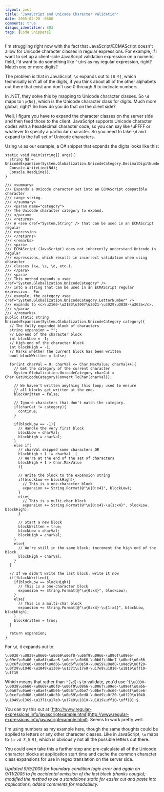 ```yaml
---
layout: post
title: "JavaScript and Unicode Character Validation"
date: 2005-04-25 -0800
comments: true
disqus_identifier: 803
tags: [Code Snippets]
---
```

I'm struggling right now with the fact that JavaScript/ECMAScript
doesn't allow for Unicode character classes in regular expressions. For
example, if I want to set up a client-side JavaScript validation
expression on a numeric field, I'd want to do something like `^\d+$` as
my regular expression, right? Match one or more digits?
 
 The problem is that in JavaScript, `\d` expands out to `[0-9]`, which
technically isn't all of the digits, if you think about all of the other
alphabets out there that exist and don't use 0 through 9 to indicate
numbers.
 
 In .NET, they solve this by mapping to Unicode character classes. So
`\d` maps to `\p{Nd}`, which is the Unicode character class for digits.
Much more global, right? So how do you do that on the client side?
 
 Well, I figure you have to expand the character classes on the server
side and then feed those to the client. JavaScript supports Unicode
character codes with a hexadecimal character code, so you can say like
\\uFFFF or whatever to specify a particular character. So you need to
take `\d` and expand to the full set of Unicode characters.
 
 Using `\d` as our example, a C\# snippet that expands the digits looks
like this:
 
    static void Main(string[] args){
      string Nd = UnicodeExpansion(System.Globalization.UnicodeCategory.DecimalDigitNumber);
      Console.WriteLine(Nd);
      Console.ReadLine();
    }

    /// <summary>
    /// Expands a Unicode character set into an ECMAScript compatible character
    /// range string.
    /// </summary>
    /// <param name="category">
    /// The Unicode character category to expand.
    /// </param>
    /// <returns>
    /// A <see cref="System.String" /> that can be used in an ECMAScript regular
    /// expression.
    /// </returns>
    /// <remarks>
    /// <para>
    /// ECMAScript (JavaScript) does not inherently understand Unicode in regular
    /// expressions, which results in incorrect validation when using character
    /// classes (\w, \s, \d, etc.).
    /// </para>
    /// <para>
    /// This method expands a <see cref="System.Globalization.UnicodeCategory" />
    /// into a string that can be used in an ECMAScript regular expression.  For
    /// example, the category <see cref="System.Globalization.UnicodeCategory.LetterNumber" />
    /// expands to <c>\u2160-\u2183\u3007\u3021-\u3029\u3038-\u303a</c>.
    /// </para>
    /// </remarks>
    public static string UnicodeExpansion(System.Globalization.UnicodeCategory category){
      // The fully expanded block of characters
      string expansion = "";
      // Low-end of the character block
      int blockLow = -1;
      // High-end of the character block
      int blockHigh = -1;
      // Marks whether the current block has been written
      bool blockWritten = false;

      for(int charVal = 0; charVal <= Char.MaxValue; charVal++){
        // Get the category of the current character
        System.Globalization.UnicodeCategory charCat = Char.GetUnicodeCategory(Convert.ToChar(charVal));

        // We haven't written anything this loop; used to ensure
        // all blocks get written at the end.
        blockWritten = false;

        // Ignore characters that don't match the category.
        if(charCat != category){
          continue;
        }

        if(blockLow == -1){
          // Handle the very first block
          blockLow = charVal;
          blockHigh = charVal;
        }
        else if(
          // charVal skipped some characters OR
          blockHigh + 1 != charVal ||
          // We're at the end of the set of characters
          blockHigh + 1 > Char.MaxValue 
          ){

          // Write the block to the expansion string
          if(blockLow == blockHigh){
            // This is a one-character block
            expansion += String.Format(@"\u{0:x4}", blockLow);
          }
          else{
            // This is a multi-char block
            expansion += String.Format(@"\u{0:x4}-\u{1:x4}", blockLow, blockHigh);
          }

          // Start a new block
          blockWritten = true;
          blockLow = charVal;
          blockHigh = charVal;
        }
        else{
          // We're still in the same block; increment the high end of the block.
          blockHigh = charVal;
        }      
      }

      // If we didn't write the last block, write it now
      if(!blockWritten){
        if(blockLow == blockHigh){
          // This is a one-character block
          expansion += String.Format(@"\u{0:x4}", blockLow);
        }
        else{
          // This is a multi-char block
          expansion += String.Format(@"\u{0:x4}-\u{1:x4}", blockLow, blockHigh);
        }
        blockWritten = true;
      }

      return expansion;
    }


 
 For `\d`, it expands out to:
 
`\u0030-\u0039\u0660-\u0669\u06f0-\u06f9\u0966-\u096f\u09e6-\u09ef\u0a66-\u0a6f\u0ae6-\u0aef\u0b66-\u0b6f\u0be7-\u0bef\u0c66-\u0c6f\u0ce6-\u0cef\u0d66-\u0d6f\u0e50-\u0e59\u0ed0-\u0ed9\u0f20-\u0f29\u1040-\u1049\u1369-\u1371\u17e0-\u17e9\u1810-\u1819\uff10-\uff19`
 
 Which means that rather than `^[\d]+$` to validate, you'd use
`^[\u0030-\u0039\u0660-\u0669\u06f0-\u06f9\u0966-\u096f\u09e6-\u09ef\u0a66-\u0a6f\u0ae6-\u0aef\u0b66-\u0b6f\u0be7-\u0bef\u0c66-\u0c6f\u0ce6-\u0cef\u0d66-\u0d6f\u0e50-\u0e59\u0ed0-\u0ed9\u0f20-\u0f29\u1040-\u1049\u1369-\u1371\u17e0-\u17e9\u1810-\u1819\uff10-\uff19]+$`.
 
 You can try this out at
[http://www.regular-expressions.info/javascriptexample.html](http://www.regular-expressions.info/javascriptexample.html).
Seems to work pretty well.
 
 I'm using numbers as my example here, though the same thoughts could be
applied to letters or any other character classes. Like in JavaScript,
`\w` maps to `[a-zA-Z_0-9]`, which is obviously not all the possible
letters out there.
 
 You could even take this a further step and pre-calculate all of the
Unicode character blocks at application start time and cache the common
character class expansions for use in regex translation on the server
side.
 
 *Updated 9/9/2005 for boundary condition logic error and again on
9/11/2005 to fix accidental omission of the last block (thanks cougio);
modified the method to be a standalone static for easier cut and paste
into applications; added comments for readability.*
